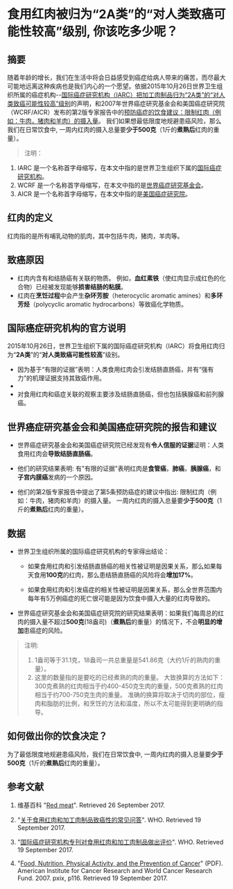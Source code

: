 # 食用红肉被归为“2A类”的“对人类致癌可能性较高”级别, 你该吃多少呢？

## 摘要

随着年龄的增长，我们在生活中将会日益感受到癌症给病人带来的痛苦，而尽最大可能地远离这种疾病也是我们内心的一个愿望。依据2015年10月26日世界卫生组织所属的癌症机构--[国际癌症研究机构（IARC）把加工肉制品归为“2A类”的“对人类致癌可能性较高”级别](http://www.who.int/mediacentre/news/releases/2015/cancer-red-meat/zh/#)的声明，和2007年世界癌症研究基金会和美国癌症研究院（WCRF/AICR）发布的第2版专家报告中的[预防癌症的饮食建议：限制红肉（例如：牛肉，猪肉和羊肉）的摄入量](http://www.aicr.org/reduce-your-cancer-risk/recommendations-for-cancer-prevention/recommendations_05_red_meat.html)。 我们如果想最低限度地规避患癌风险，那么我们在日常饮食中, 一周内红肉的摄入总量要**少于500克**（1斤的**煮熟后**红肉的重量）。

> 注明：
>  
1. IARC 是一个名称首字母缩写，在本文中指的是世界卫生组织下属的[国际癌症研究机构](https://www.iarc.fr/)。
2. WCRF 是一个名称首字母缩写，在本文中指的是[世界癌症研究基金会](http://www.wcrf.org/)。
3. AICR 是一个名称首字母缩写，在本文中指的是[美国癌症研究院](http://www.aicr.org/)。

## 红肉的定义

红肉指的是所有哺乳动物的肌肉，其中包括牛肉，猪肉，羊肉等。

## 致癌原因

- 红肉内含有和结肠癌有关联的物质。 例如，**血红素铁**（使红肉显示成红色的化合物）已经被发现能够**损害结肠的粘膜**。
- 红肉在**烹饪过程**中会产生**杂环芳胺**（heterocyclic aromatic amines）和**多环芳烃**（polycyclic aromatic hydrocarbons）等致癌化学物质。

## 国际癌症研究机构的官方说明

2015年10月26日，世界卫生组织下属的国际癌症研究机构（IARC）将食用红肉归为“**2A类**”的“**对人类致癌可能性较高**”级别。
 
- 因为基于“有限的证据”表明：人类食用红肉会引发结肠直肠癌，并有“强有力”的机理证据支持其致癌作用。
- 
- 对食用红肉和癌症关联的观察主要涉及结肠直肠癌，但也包括胰腺癌和前列腺癌。

## 世界癌症研究基金会和美国癌症研究院的报告和建议

- 世界癌症研究基金会和美国癌症研究院已经发现有**令人信服的证据**证明：人类食用红肉会**导致结肠直肠癌**。

- 他们的研究结果表明: 有"有限的证据"表明红肉是**食管癌**，**肺癌**，**胰腺癌**，和**子宫内膜癌**发病的一个原因。

- 他们的第2版专家报告中提出了第5条预防癌症的建议中指出: 限制红肉（例如：牛肉，猪肉和羊肉）的摄入量。
一周内红肉的摄入总量要**少于500克**（1斤的**煮熟后**红肉的重量）。

## 数据

- 世界卫生组织所属的国际癌症研究机构的专家得出结论：
	
	- 如果食用红肉和引发结肠直肠癌的相关性被证明是因果关系，那么如果每天食用**100克**的红肉，那么患结肠直肠癌的风险将会**增加17%**。
	
	- 如果食用红肉和引发癌症的相关性被证明是因果关系，那么全世界范围内每年有5万例癌症的死亡很可能是因为饮食中摄入大量的红肉导致的。

- 世界癌症研究基金会和美国癌症研究院的研究结果表明：如果我们每周总的红肉的摄入量不超过**500克**(18盎司)（**煮熟后**的重量）的情况下，不会**明显的增加**患癌症的风险。

> 注明: 
> 
> 1. 1盎司等于31.1克，18盎司一共总重量是541.86克（大约1斤的熟肉的重量）。
> 2. 这里的数量指的是要吃的已经煮熟的肉的重量。 大致换算的方法如下： 300克煮熟的红肉相当于约400-450克生肉的重量，500克煮熟的红肉相当于约700-750克生肉的重量。 准确的换算将取决于切肉的部位，瘦肉和脂肪的比例，和烹饪的方法和温度，所以不太可能得到更明确的指导。

## 如何做出你的饮食决定？

为了最低限度地规避患癌风险，我们在日常饮食中, 一周内红肉的摄入总量要**少于500克**（1斤的**煮熟后**红肉的重量）。

## 参考文献

1. 维基百科
"[Red meat](https://en.wikipedia.org/wiki/Red_meat)". Retrieved 26 September 2017.

2. "[关于食用红肉和加工肉制品致癌性的常见问答](http://www.who.int/features/qa/cancer-red-meat/zh/)". WHO. Retrieved 19 September 2017.

3. "[国际癌症研究机构专刊对食用红肉和加工肉制品做出评价](http://www.who.int/mediacentre/news/releases/2015/cancer-red-meat/zh/#)". WHO. Retrieved 19 September 2017.

4. "[Food, Nutrition, Physical Activity, and the Prevention of Cancer](http://wcrf.org/sites/default/files/Second-Expert-Report.pdf)" (PDF). American Institute for Cancer Research and World Cancer Research Fund. 2007. pxix, p116. Retrieved 19 September 2017.